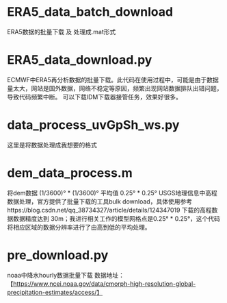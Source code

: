 # ERA5_data_batch_download
ERA5数据的批量下载 及 处理成.mat形式


# ERA5_data_download.py
ECMWF中ERA5再分析数据的批量下载。此代码在使用过程中，可能是由于数据量太大，网站是国外数据，网络不稳定等原因，频繁出现网站数据排队出错问题，导致代码频繁中断。
可以下载IDM下载器接管任务，效果好很多。

# data_process_uvGpSh_ws.py
这里是将数据处理成我想要的格式

# dem_data_process.m
将dem数据 (1/3600)° * (1/3600)° 平均值 0.25° * 0.25°
USGS地理信息中高程数据处理，官方提供了批量下载的工具bulk download，具体使用参考https://blog.csdn.net/qq_38734327/article/details/124347019
下载的高程数据数据精度达到 30m；我进行相关工作的模型网格点是0.25° * 0.25°，这个代码将相应区域的数据分辨率进行了由高到低的平均处理。

# pre_download.py
noaa中降水hourly数据批量下载
数据地址：【https://www.ncei.noaa.gov/data/cmorph-high-resolution-global-precipitation-estimates/access/】
